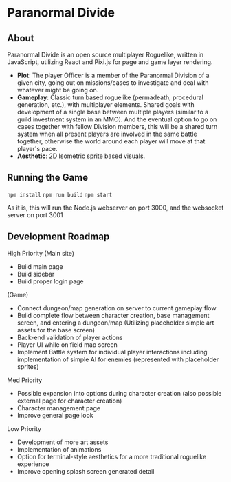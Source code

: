 # Paranormal Divide
## About
  Paranormal Divide is an open source multiplayer Roguelike, written in JavaScript, utilizing React and Pixi.js for page and game layer rendering.
  * **Plot**: The player Officer is a member of the Paranormal Division of a given city, going out on missions/cases to investigate and deal with whatever might be going on.
  * **Gameplay**: Classic turn based roguelike (permadeath, procedural generation, etc.), with multiplayer elements. Shared goals with development of a single base between multiple players (similar to a guild investment system in an MMO). And the eventual option to go on cases together with fellow Division members, this will be a shared turn system when all present players are involved in the same battle together, otherwise the world around each player will move at that player's pace.
  * **Aesthetic**: 2D Isometric sprite based visuals.

## Running the Game
  `npm install`
  `npm run build`
  `npm start`

  As it is, this will run the Node.js webserver on port 3000, and the websocket server on port 3001

## Development Roadmap
  High Priority
  (Main site)
  * Build main page
  * Build sidebar
  * Build proper login page

  (Game)
  * Connect dungeon/map generation on server to current gameplay flow
  * Build complete flow between character creation, base management screen, and entering a dungeon/map
    (Utilizing placeholder simple art assets for the base screen)
  * Back-end validation of player actions
  * Player UI while on field map screen
  * Implement Battle system for individual player interactions including implementation of simple AI for enemies (represented with
  placeholder sprites)

  Med Priority
  * Possible expansion into options during character creation (also possible external page for character
    creation)
  * Character management page
  * Improve general page look

  Low Priority
  * Development of more art assets
  * Implementation of animations
  * Option for terminal-style aesthetics for a more traditional roguelike experience
  * Improve opening splash screen generated detail